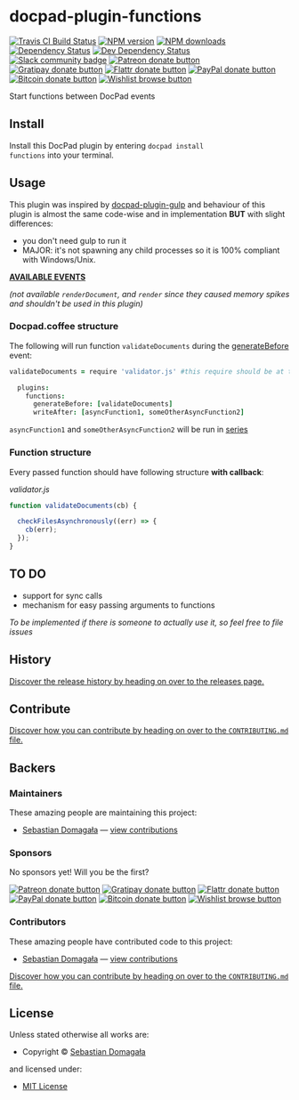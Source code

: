 <!-- TITLE/ -->

<h1>docpad-plugin-functions</h1>

<!-- /TITLE -->


<!-- BADGES/ -->

<span class="badge-travisci"><a href="http://travis-ci.org/sdomagala/docpad-plugin-functions" title="Check this project's build status on TravisCI"><img src="https://img.shields.io/travis/sdomagala/docpad-plugin-functions/master.svg" alt="Travis CI Build Status" /></a></span>
<span class="badge-npmversion"><a href="https://npmjs.org/package/docpad-plugin-functions" title="View this project on NPM"><img src="https://img.shields.io/npm/v/docpad-plugin-functions.svg" alt="NPM version" /></a></span>
<span class="badge-npmdownloads"><a href="https://npmjs.org/package/docpad-plugin-functions" title="View this project on NPM"><img src="https://img.shields.io/npm/dm/docpad-plugin-functions.svg" alt="NPM downloads" /></a></span>
<span class="badge-daviddm"><a href="https://david-dm.org/sdomagala/docpad-plugin-functions" title="View the status of this project's dependencies on DavidDM"><img src="https://img.shields.io/david/sdomagala/docpad-plugin-functions.svg" alt="Dependency Status" /></a></span>
<span class="badge-daviddmdev"><a href="https://david-dm.org/sdomagala/docpad-plugin-functions#info=devDependencies" title="View the status of this project's development dependencies on DavidDM"><img src="https://img.shields.io/david/dev/sdomagala/docpad-plugin-functions.svg" alt="Dev Dependency Status" /></a></span>
<br class="badge-separator" />
<span class="badge-slackin"><a href="https://slack.bevry.me" title="Join this project's slack community"><img src="https://slack.bevry.me/badge.svg" alt="Slack community badge" /></a></span>
<span class="badge-patreon"><a href="http://patreon.com/bevry" title="Donate to this project using Patreon"><img src="https://img.shields.io/badge/patreon-donate-yellow.svg" alt="Patreon donate button" /></a></span>
<span class="badge-gratipay"><a href="https://www.gratipay.com/bevry" title="Donate weekly to this project using Gratipay"><img src="https://img.shields.io/badge/gratipay-donate-yellow.svg" alt="Gratipay donate button" /></a></span>
<span class="badge-flattr"><a href="https://flattr.com/profile/balupton" title="Donate to this project using Flattr"><img src="https://img.shields.io/badge/flattr-donate-yellow.svg" alt="Flattr donate button" /></a></span>
<span class="badge-paypal"><a href="https://bevry.me/paypal" title="Donate to this project using Paypal"><img src="https://img.shields.io/badge/paypal-donate-yellow.svg" alt="PayPal donate button" /></a></span>
<span class="badge-bitcoin"><a href="https://bevry.me/bitcoin" title="Donate once-off to this project using Bitcoin"><img src="https://img.shields.io/badge/bitcoin-donate-yellow.svg" alt="Bitcoin donate button" /></a></span>
<span class="badge-wishlist"><a href="https://bevry.me/wishlist" title="Buy an item on our wishlist for us"><img src="https://img.shields.io/badge/wishlist-donate-yellow.svg" alt="Wishlist browse button" /></a></span>

<!-- /BADGES -->


<!-- DESCRIPTION/ -->

Start functions between DocPad events

<!-- /DESCRIPTION -->


<!-- INSTALL/ -->

<h2>Install</h2>

Install this DocPad plugin by entering <code>docpad install functions</code> into your terminal.

<!-- /INSTALL -->


## Usage

This plugin was inspired by [docpad-plugin-gulp](https://www.npmjs.com/package/docpad-plugin-gulp) and behaviour of this plugin is almost the same code-wise and in implementation **BUT** with slight differences:
- you don't need gulp to run it
- MAJOR: it's not spawning any child processes so it is 100% compliant with Windows/Unix.

**[AVAILABLE EVENTS](http://docpad.org/docs/events/)**

*(not available `renderDocument`, and `render` since they caused memory spikes and shouldn't be used in this plugin)*

### Docpad.coffee structure

The following will run function `validateDocuments` during the
[generateBefore](http://docpad.org/docs/events#generatebefore) event:

```coffeescript
validateDocuments = require 'validator.js' #this require should be at the top of docpad.coffee

  plugins:
    functions:
      generateBefore: [validateDocuments]
      writeAfter: [asyncFunction1, someOtherAsyncFunction2]
```

`asyncFunction1` and `someOtherAsyncFunction2` will be run in [series](http://caolan.github.io/async/docs.html#.series)

### Function structure

Every passed function should have following structure **with callback**:

*validator.js*
```javascript
function validateDocuments(cb) {

  checkFilesAsynchronously((err) => {
    cb(err);
  });
}
```

## TO DO
- support for sync calls
- mechanism for easy passing arguments to functions

*To be implemented if there is someone to actually use it, so feel free to file issues*

<!-- HISTORY/ -->

<h2>History</h2>

<a href="https://github.com/sdomagala/docpad-plugin-functions/releases">Discover the release history by heading on over to the releases page.</a>

<!-- /HISTORY -->


<!-- CONTRIBUTE/ -->

<h2>Contribute</h2>

<a href="https://github.com/sdomagala/docpad-plugin-functions/blob/master/CONTRIBUTING.md#files">Discover how you can contribute by heading on over to the <code>CONTRIBUTING.md</code> file.</a>

<!-- /CONTRIBUTE -->


<!-- BACKERS/ -->

<h2>Backers</h2>

<h3>Maintainers</h3>

These amazing people are maintaining this project:

<ul><li><a href="https://github.com/sdomagala">Sebastian Domagała</a> — <a href="https://github.com/sdomagala/docpad-plugin-functions/commits?author=sdomagala" title="View the GitHub contributions of Sebastian Domagała on repository sdomagala/docpad-plugin-functions">view contributions</a></li></ul>

<h3>Sponsors</h3>

No sponsors yet! Will you be the first?

<span class="badge-patreon"><a href="http://patreon.com/bevry" title="Donate to this project using Patreon"><img src="https://img.shields.io/badge/patreon-donate-yellow.svg" alt="Patreon donate button" /></a></span>
<span class="badge-gratipay"><a href="https://www.gratipay.com/bevry" title="Donate weekly to this project using Gratipay"><img src="https://img.shields.io/badge/gratipay-donate-yellow.svg" alt="Gratipay donate button" /></a></span>
<span class="badge-flattr"><a href="https://flattr.com/profile/balupton" title="Donate to this project using Flattr"><img src="https://img.shields.io/badge/flattr-donate-yellow.svg" alt="Flattr donate button" /></a></span>
<span class="badge-paypal"><a href="https://bevry.me/paypal" title="Donate to this project using Paypal"><img src="https://img.shields.io/badge/paypal-donate-yellow.svg" alt="PayPal donate button" /></a></span>
<span class="badge-bitcoin"><a href="https://bevry.me/bitcoin" title="Donate once-off to this project using Bitcoin"><img src="https://img.shields.io/badge/bitcoin-donate-yellow.svg" alt="Bitcoin donate button" /></a></span>
<span class="badge-wishlist"><a href="https://bevry.me/wishlist" title="Buy an item on our wishlist for us"><img src="https://img.shields.io/badge/wishlist-donate-yellow.svg" alt="Wishlist browse button" /></a></span>

<h3>Contributors</h3>

These amazing people have contributed code to this project:

<ul><li><a href="https://github.com/sdomagala">Sebastian Domagała</a> — <a href="https://github.com/sdomagala/docpad-plugin-functions/commits?author=sdomagala" title="View the GitHub contributions of Sebastian Domagała on repository sdomagala/docpad-plugin-functions">view contributions</a></li></ul>

<a href="https://github.com/sdomagala/docpad-plugin-functions/blob/master/CONTRIBUTING.md#files">Discover how you can contribute by heading on over to the <code>CONTRIBUTING.md</code> file.</a>

<!-- /BACKERS -->


<!-- LICENSE/ -->

<h2>License</h2>

Unless stated otherwise all works are:

<ul><li>Copyright &copy; <a href="https://github.com/sdomagala">Sebastian Domagała</a></li></ul>

and licensed under:

<ul><li><a href="http://spdx.org/licenses/MIT.html">MIT License</a></li></ul>

<!-- /LICENSE -->
